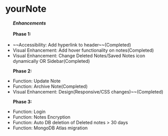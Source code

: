 # yourNote

<ul><b><em>Enhancements</em></b><br><br>
<b>Phase 1:</b><br><br>
<li />~~Accessibility: Add hyperlink to header~~(Completed)
<li />Visual Enhancement: Add hover functionality on notes(Completed)
<li />Visual Enhancement: Change Deleted Notes/Saved Notes icon dynamically OR Sidebar(Completed)

<b>Phase 2:</b>
<li />Function: Update Note
<li />Function: Archive Note(Completed)
<li />Visual Enhancement: Design(Responsive/CSS changes)~~(Completed)

<b>Phase 3:</b>
<li />Function: Login
<li />Function: Notes Encryption
<li />Function: Auto DB deletion of Deleted notes > 30 days
<li />Function: MongoDB Atlas migration
</ul>
